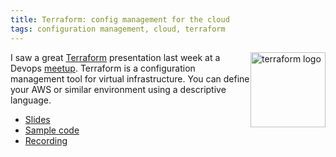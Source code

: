 ```yaml
---
title: Terraform: config management for the cloud
tags: configuration management, cloud, terraform
---
```


<a href="https://terraform.io/"><img style='float:right' alt='terraform logo' width='120px' src='https://raw.githubusercontent.com/hashicorp/terraform/master/website/source/assets/images/og-image.png' ></a>

I saw a great [Terraform](https://terraform.io/) presentation last week at a
Devops [meetup](http://www.meetup.com/DevOpsTO/). Terraform is a configuration
management tool for virtual infrastructure. You can define your AWS or similar
environment using a descriptive language.

- [Slides](http://slides.com/adammeghji/universe-terraform#/)
- [Sample code](https://github.com/adammeghji/terraform-demo)
- [Recording](https://plus.google.com/events/cfjrv6r27e3k6t65n28fdmp6j9c)
